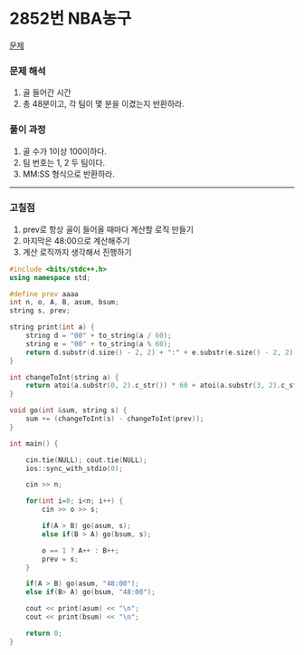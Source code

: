 # 2852번 NBA농구

[문제](https://www.acmicpc.net/problem/2852)

### 문제 해석

1. 골 들어간 시간
2. 총 48분이고, 각 팀이 몇 분을 이겼는지 반환하라.

### 풀이 과정

1. 골 수가 1이상 100이하다.
2. 팀 번호는 1, 2 두 팀이다.
3. MM:SS 형식으로 반환하라.

---

### 고칠점

1. prev로 항상 골이 들어올 때마다 계산할 로직 만들기
2. 마지막은 48:00으로 계산해주기
3. 계산 로직까지 생각해서 진행하기

```c++
#include <bits/stdc++.h>
using namespace std;

#define prev aaaa
int n, o, A, B, asum, bsum;
string s, prev;

string print(int a) {
    string d = "00" + to_string(a / 60);
    string e = "00" + to_string(a % 60);
    return d.substr(d.size() - 2, 2) + ":" + e.substr(e.size() - 2, 2);
}

int changeToInt(string a) {
    return atoi(a.substr(0, 2).c_str()) * 60 + atoi(a.substr(3, 2).c_str());
}

void go(int &sum, string s) {
    sum += (changeToInt(s) - changeToInt(prev));
}

int main() {

    cin.tie(NULL); cout.tie(NULL);
    ios::sync_with_stdio(0);

    cin >> n;

    for(int i=0; i<n; i++) {
        cin >> o >> s;

        if(A > B) go(asum, s);
        else if(B > A) go(bsum, s);

        o == 1 ? A++ : B++;
        prev = s;
    }

    if(A > B) go(asum, "48:00");
    else if(B> A) go(bsum, "48:00");

    cout << print(asum) << "\n";
    cout << print(bsum) << "\n";

    return 0;
}

```
